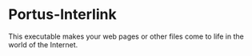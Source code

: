 # Portus-Interlink
This executable makes your web pages or other files come to life in the world of the Internet.  

